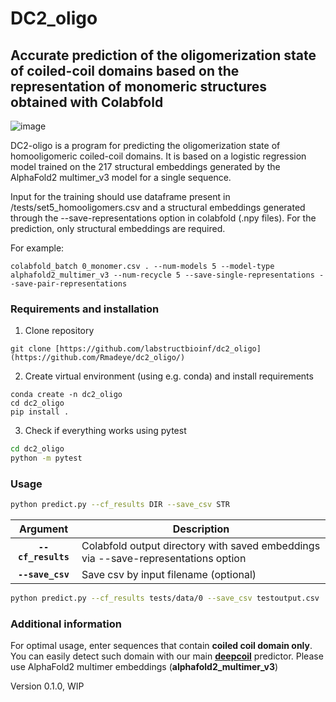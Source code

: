 # DC2_oligo
## **Accurate prediction of the oligomerization state of coiled-coil domains based on the representation of monomeric structures obtained with Colabfold**
![image](https://github.com/Rmadeye/dc2_oligo/assets/46814304/3cd48168-b572-489d-b8b2-5cd659182242)

DC2-oligo is a program for predicting the oligomerization state of homooligomeric coiled-coil domains. It is based on a logistic regression model trained on the 217 structural embeddings generated by the AlphaFold2 multimer_v3 model for a single sequence. 

Input for the training should use dataframe present in /tests/set5_homooligomers.csv and a structural embeddings generated through the --save-representations option in colabfold (.npy files). For the prediction, only structural embeddings are required.

For example:
```
colabfold_batch 0_monomer.csv . --num-models 5 --model-type alphafold2_multimer_v3 --num-recycle 5 --save-single-representations --save-pair-representations
```




### **Requirements and installation** ###

1. Clone repository
```
git clone [https://github.com/labstructbioinf/dc2_oligo](https://github.com/Rmadeye/dc2_oligo/)
```

2. Create virtual environment (using e.g. conda) and install requirements

```
conda create -n dc2_oligo
cd dc2_oligo
pip install .
```

3. Check if everything works using pytest

```bash
cd dc2_oligo
python -m pytest
```

### **Usage** ###

```bash
python predict.py --cf_results DIR --save_csv STR

 ```
 | Argument        | Description |
|:-------------:|-------------|
| **`--cf_results`** | Colabfold output directory with saved embeddings via --save-representations option |
| **`--save_csv`** | Save csv by input filename (optional)|

```bash
python predict.py --cf_results tests/data/0 --save_csv testoutput.csv
```

### **Additional information** ##

For optimal usage, enter sequences that contain __coiled coil domain only__. You can easily detect such domain with our main  [__deepcoil__](https://github.com/labstructbioinf/DeepCoil)  predictor.
Please use  AlphaFold2 multimer embeddings (**alphafold2_multimer_v3**)

Version 0.1.0, WIP
